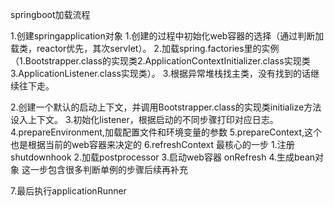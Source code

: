 springboot加载流程

1.创建springapplication对象
      1.创建的过程中初始化web容器的选择（通过判断加载类，reactor优先，其次servlet）。
      2.加载spring.factories里的实例（1.Bootstrapper.class的实现类2.ApplicationContextInitializer.class实现类3.ApplicationListener.class实现类）。
      3.根据异常堆栈找主类，没有找到的话继续往下走。

2.创建一个默认的启动上下文，并调用Bootstrapper.class的实现类initialize方法设入上下文。
3.初始化listener，根据启动的不同步骤打印对应日志。
4.prepareEnvironment,加载配置文件和环境变量的参数
5.prepareContext,这个也是根据当前的web容器来决定的
6.refreshContext 最核心的一步
      1.注册shutdownhook
      2.加载postprocessor
      3.启动web容器 onRefresh
      4.生成bean对象 这一步包含很多判断单例的步骤后续再补充

7.最后执行applicationRunner